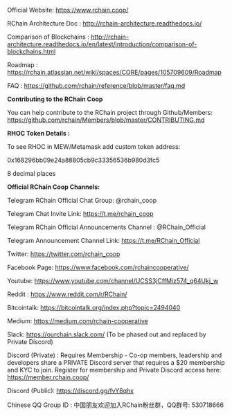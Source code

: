 Official Website: https://www.rchain.coop/

RChain Architecture Doc : http://rchain-architecture.readthedocs.io/

Comparison of Blockchains : http://rchain-architecture.readthedocs.io/en/latest/introduction/comparison-of-blockchains.html

Roadmap : https://rchain.atlassian.net/wiki/spaces/CORE/pages/105709609/Roadmap

FAQ : https://github.com/rchain/reference/blob/master/faq.md

**Contributing to the RChain Coop**

You can help contribute to the RChain project through Github/Members: 
https://github.com/rchain/Members/blob/master/CONTRIBUTING.md

**RHOC Token Details :**

To see RHOC in MEW/Metamask add custom token address: 

0x168296bb09e24a88805cb9c33356536b980d3fc5

8 decimal places

**Official RChain Coop Channels:**

Telegram RChain Official Chat Group: @rchain_coop

Telegram Chat Invite Link: https://t.me/rchain_coop

Telegram RChain Official Announcements Channel : @RChain_Official

Telegram Announcement Channel Link: https://t.me/RChain_Official

Twitter: https://twitter.com/rchain_coop

Facebook Page: https://www.facebook.com/rchaincooperative/

Youtube: https://www.youtube.com/channel/UCSS3jCffMiz574_q64Ukj_w

Reddit : https://www.reddit.com/r/RChain/

Bitcointalk: https://bitcointalk.org/index.php?topic=2494040

Medium: https://medium.com/rchain-cooperative

Slack: https://ourchain.slack.com/ (To be phased out and replaced by Private Discord)

Discord (Private) : Requires Membership - Co-op members, leadership and developers share a PRIVATE Discord server that requires a $20 membership and KYC to join. Register for membership and Private Discord access here: https://member.rchain.coop/

Discord (Public): https://discord.gg/fvY8qhx

Chinese QQ Group ID : 中国朋友欢迎加入RChain粉丝群，QQ群号: 530718666
